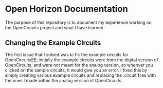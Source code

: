 # Open Horizon Documentation
The purpose of this repository is to document my experience working on the OpenCircuits project and what I have learned.

## Changing the Example Circuits
The first issue that I solved was to fic the example circuits for OpenCircuitsEE; initially the example circuits were from the digital version of OpenCircuits, and were not meant for the analog version, so whenver you clicked on the sample circuits, it would give you an error. I fixed this by simply creating various example circuits and replacing the .circuit files with the ones I made within the analog version of OpenCircuits.
